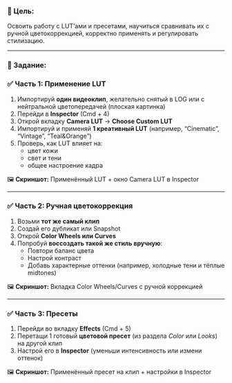 ### **🎯 Цель:**

Освоить работу с LUT’ами и пресетами, научиться сравнивать их с ручной цветокоррекцией, корректно применять и регулировать стилизацию.

---

### **📝 Задание:**

### **✅ Часть 1: Применение LUT**

1. Импортируй **один видеоклип**, желательно снятый в LOG или с нейтральной цветопередачей (плоская картинка)
2. Перейди в **Inspector** (Cmd + 4)
3. Открой вкладку **Camera LUT** → **Choose Custom LUT**
4. Импортируй и применяй **1 креативный LUT** (например, “Cinematic”, “Vintage”, “Teal&Orange”)
5. Проверь, как LUT влияет на:
    - цвет кожи
    - свет и тени
    - общее настроение кадра

🖼 **Скриншот:** Применённый LUT + окно Camera LUT в Inspector

---

### **✅ Часть 2: Ручная цветокоррекция**

1. Возьми **тот же самый клип**
2. Создай его дубликат или Snapshot
3. Открой **Color Wheels или Curves**
4. Попробуй **воссоздать такой же стиль вручную**:
    - Повтори баланс цвета
    - Настрой контраст
    - Добавь характерные оттенки (например, холодные тени и тёплые midtones)

🖼 **Скриншот:** Вкладка Color Wheels/Curves с ручной коррекцией

---

### **✅ Часть 3: Пресеты**

1. Перейди во вкладку **Effects** (Cmd + 5)
2. Перетащи 1 готовый **цветовой пресет** (из раздела *Color* или *Looks*) на другой клип
3. Настрой его в **Inspector** (уменьши интенсивность или измени оттенок)

🖼 **Скриншот:** Применённый пресет на клип + настройки в Inspector